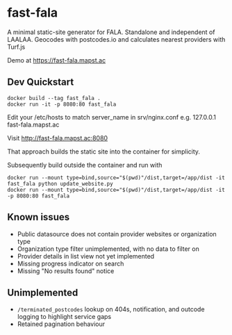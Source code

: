 # fast-fala

A minimal static-site generator for FALA. Standalone and independent of LAALAA.
Geocodes with postcodes.io and calculates nearest providers with Turf.js 

Demo at https://fast-fala.mapst.ac


## Dev Quickstart

    docker build --tag fast_fala .
    docker run -it -p 8080:80 fast_fala

Edit your /etc/hosts to match server_name in srv/nginx.conf
e.g. 127.0.0.1 fast-fala.mapst.ac

Visit http://fast-fala.mapst.ac:8080

That approach builds the static site into the container for simplicity.

Subsequently build outside the container and run with

    docker run --mount type=bind,source="$(pwd)"/dist,target=/app/dist -it fast_fala python update_website.py
    docker run --mount type=bind,source="$(pwd)"/dist,target=/app/dist -it -p 8080:80 fast_fala


## Known issues

- Public datasource does not contain provider websites or organization type
- Organization type filter unimplemented, with no data to filter on
- Provider details in list view not yet implemented
- Missing progress indicator on search
- Missing "No results found" notice


## Unimplemented

- `/terminated_postcodes` lookup on 404s, notification, and outcode logging to highlight service gaps
- Retained pagination behaviour
